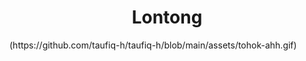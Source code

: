 <h1 align="center">Lontong</h1>
(https://github.com/taufiq-h/taufiq-h/blob/main/assets/tohok-ahh.gif)
